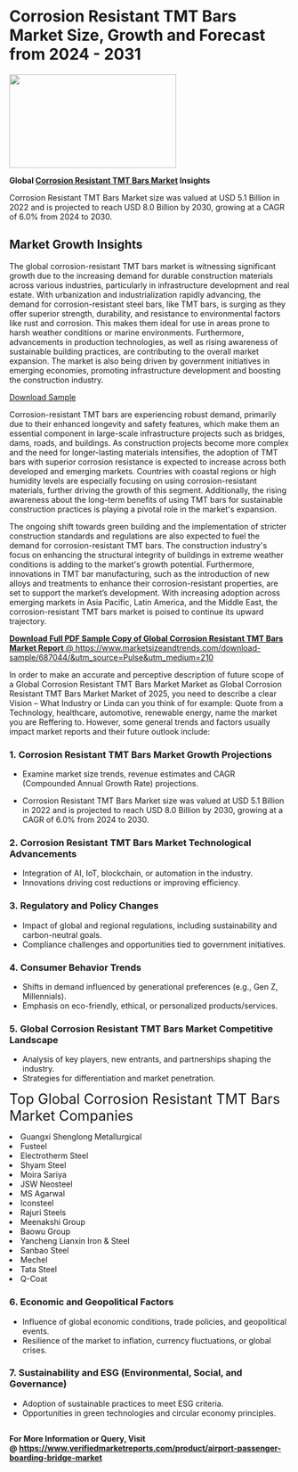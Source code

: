 <H1>Corrosion Resistant TMT Bars Market Size, Growth and Forecast from 2024 - 2031</H1><img class="aligncenter size-medium wp-image-584254" src="https://thirdeyenews.in/wp-content/uploads/2024/09/Global-Market-Research-300x168.jpeg" alt="" width="300" height="168" /><p><strong>Global&nbsp;<a href="https://www.marketsizeandtrends.com/download-sample/687044/&amp;utm_source=Pulse&amp;utm_medium=210">Corrosion Resistant TMT Bars Market</a> Insights</strong></p><p>Corrosion Resistant TMT Bars Market size was valued at USD 5.1 Billion in 2022 and is projected to reach USD 8.0 Billion by 2030, growing at a CAGR of 6.0% from 2024 to 2030.</p><p><h2>Market Growth Insights</h2> <p>The global corrosion-resistant TMT bars market is witnessing significant growth due to the increasing demand for durable construction materials across various industries, particularly in infrastructure development and real estate. With urbanization and industrialization rapidly advancing, the demand for corrosion-resistant steel bars, like TMT bars, is surging as they offer superior strength, durability, and resistance to environmental factors like rust and corrosion. This makes them ideal for use in areas prone to harsh weather conditions or marine environments. Furthermore, advancements in production technologies, as well as rising awareness of sustainable building practices, are contributing to the overall market expansion. The market is also being driven by government initiatives in emerging economies, promoting infrastructure development and boosting the construction industry.</p> <p><a href="#">Download Sample</a></p> <p>Corrosion-resistant TMT bars are experiencing robust demand, primarily due to their enhanced longevity and safety features, which make them an essential component in large-scale infrastructure projects such as bridges, dams, roads, and buildings. As construction projects become more complex and the need for longer-lasting materials intensifies, the adoption of TMT bars with superior corrosion resistance is expected to increase across both developed and emerging markets. Countries with coastal regions or high humidity levels are especially focusing on using corrosion-resistant materials, further driving the growth of this segment. Additionally, the rising awareness about the long-term benefits of using TMT bars for sustainable construction practices is playing a pivotal role in the market's expansion.</p> <p>The ongoing shift towards green building and the implementation of stricter construction standards and regulations are also expected to fuel the demand for corrosion-resistant TMT bars. The construction industry's focus on enhancing the structural integrity of buildings in extreme weather conditions is adding to the market's growth potential. Furthermore, innovations in TMT bar manufacturing, such as the introduction of new alloys and treatments to enhance their corrosion-resistant properties, are set to support the market’s development. With increasing adoption across emerging markets in Asia Pacific, Latin America, and the Middle East, the corrosion-resistant TMT bars market is poised to continue its upward trajectory.</p> <p><a href="#"></p><p><span class=""><strong>Download Full PDF Sample Copy of Global Corrosion Resistant TMT Bars Market Report</strong> @ <a href="https://www.marketsizeandtrends.com/download-sample/687044/&amp;utm_source=Pulse&amp;utm_medium=210" target="_blank">https://www.marketsizeandtrends.com/download-sample/687044/&amp;utm_source=Pulse&amp;utm_medium=210</a></span></p><p>In order to make an accurate and perceptive description of future scope of a Global&nbsp;Corrosion Resistant TMT Bars Market Market as Global&nbsp;Corrosion Resistant TMT Bars Market Market of 2025, you need to describe a clear Vision &ndash; What Industry or Linda can you think of for example: Quote from a Technology, healthcare, automotive, renewable energy, name the market you are Reffering to. However, some general trends and factors usually impact market reports and their future outlook include:</p><h3>1.&nbsp;<strong>Corrosion Resistant TMT Bars Market Growth Projections</strong></h3><ul><li>Examine market size trends, revenue estimates and CAGR (Compounded Annual Growth Rate) projections.</li><li><p>Corrosion Resistant TMT Bars Market size was valued at USD 5.1 Billion in 2022 and is projected to reach USD 8.0 Billion by 2030, growing at a CAGR of 6.0% from 2024 to 2030.</p></li></ul><h3>2.&nbsp;<strong>Corrosion Resistant TMT Bars Market Technological Advancements</strong></h3><ul><li>Integration of AI, IoT, blockchain, or automation in the industry.</li><li>Innovations driving cost reductions or improving efficiency.</li></ul><h3>3.&nbsp;<strong>Regulatory and Policy Changes</strong></h3><ul><li>Impact of global and regional regulations, including sustainability and carbon-neutral goals.</li><li>Compliance challenges and opportunities tied to government initiatives.</li></ul><h3>4.&nbsp;<strong>Consumer Behavior Trends</strong></h3><ul><li>Shifts in demand influenced by generational preferences (e.g., Gen Z, Millennials).</li><li>Emphasis on eco-friendly, ethical, or personalized products/services.</li></ul><h3>5.&nbsp;<strong>Global Corrosion Resistant TMT Bars Market Competitive Landscape</strong></h3><ul><li>Analysis of key players, new entrants, and partnerships shaping the industry.</li><li>Strategies for differentiation and market penetration.</li></ul><p data-pm-slice="1 1 []"><span style="color: inherit; font-family: inherit; font-size: 25px;">Top Global Corrosion Resistant TMT Bars Market Companies</span></p><div class="" data-test-id=""><p><li>Guangxi Shenglong Metallurgical</li><li> Fusteel</li><li> Electrotherm Steel</li><li> Shyam Steel</li><li> Moira Sariya</li><li> JSW Neosteel</li><li> MS Agarwal</li><li> Iconsteel</li><li> Rajuri Steels</li><li> Meenakshi Group</li><li> Baowu Group</li><li> Yancheng Lianxin Iron & Steel</li><li> Sanbao Steel</li><li> Mechel</li><li> Tata Steel</li><li> Q-Coat</li></p></div><h3>6.&nbsp;<strong>Economic and Geopolitical Factors</strong></h3><ul><li>Influence of global economic conditions, trade policies, and geopolitical events.</li><li>Resilience of the market to inflation, currency fluctuations, or global crises.</li></ul><h3>7.&nbsp;<strong>Sustainability and ESG (Environmental, Social, and Governance)</strong></h3><ul><li>Adoption of sustainable practices to meet ESG criteria.</li><li>Opportunities in green technologies and circular economy principles.</li></ul><h2><strong style="font-size: 14px;">For More Information or Query, Visit @&nbsp;</strong><a style="background-color: #ffffff; font-size: 14px;" href="https://www.marketsizeandtrends.com/report/corrosion-resistant-tmt-bars-market/" target="_blank">https://www.verifiedmarketreports.com/product/airport-passenger-boarding-bridge-market</a></h2>
